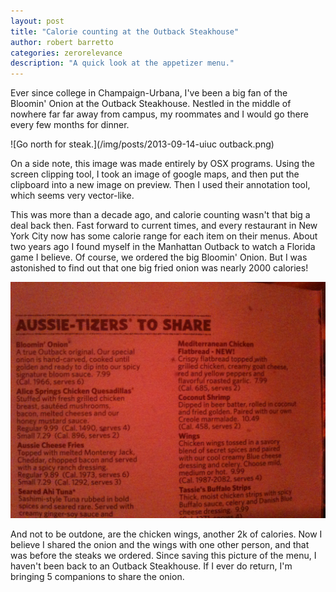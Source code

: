 ```yaml
---
layout: post
title: "Calorie counting at the Outback Steakhouse"
author: robert barretto
categories: zerorelevance
description: "A quick look at the appetizer menu."
---
```


Ever since college in Champaign-Urbana, I've been a big fan of the Bloomin' Onion at the Outback Steakhouse. Nestled in the middle of nowhere far far away from campus, my roommates and I would go there every few months for dinner.

![Go north for steak.](/img/posts/2013-09-14-uiuc outback.png)

On a side note, this image was made entirely by OSX programs. Using the screen clipping tool, I took an image of google maps, and then put the clipboard into a new image on preview. Then I used their annotation tool, which seems very vector-like.

This was more than a decade ago, and calorie counting wasn't that big a deal back then. Fast forward to current times, and every restaurant in New York City now has some calorie range for each item on their menus. About two years ago I found myself in the Manhattan Outback to watch a Florida game I believe. Of course, we ordered the big Bloomin' Onion. But I was astonished to find out that one big fried onion was nearly 2000 calories!

![3/4 of your daily calorie intake before the main course.](/img/posts/2013-09-14-outbackmenu.JPG)

And not to be outdone, are the chicken wings, another 2k of calories. Now I believe I shared the onion and the wings with one other person, and that was before the steaks we ordered. Since saving this picture of the menu, I haven't been back to an Outback Steakhouse. If I ever do return, I'm bringing 5 companions to share the onion.
